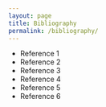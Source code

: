 ```yaml
---
layout: page
title: Bibliography
permalink: /bibliography/
---
```


* Reference 1
* Reference 2
* Reference 3
* Reference 4
* Reference 5
* Reference 6

